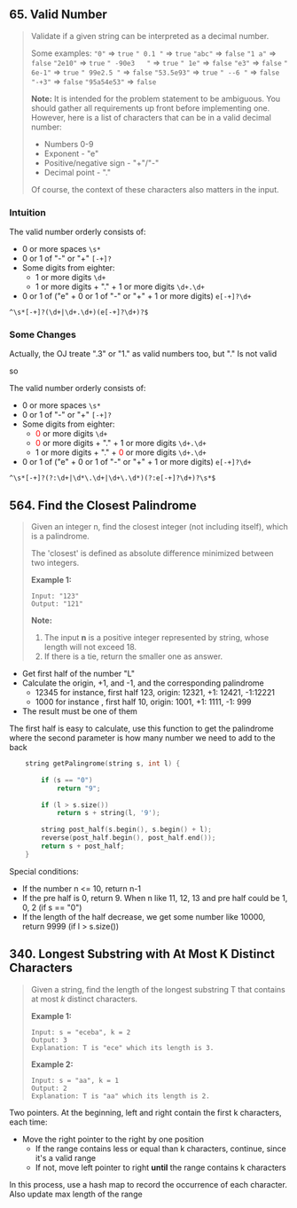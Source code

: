 ## 65. Valid Number

> Validate if a given string can be interpreted as a decimal number.
>
> Some examples:
> `"0"` => `true`
> `" 0.1 "` => `true`
> `"abc"` => `false`
> `"1 a"` => `false`
> `"2e10"` => `true`
> `" -90e3   "` => `true`
> `" 1e"` => `false`
> `"e3"` => `false`
> `" 6e-1"` => `true`
> `" 99e2.5 "` => `false`
> `"53.5e93"` => `true`
> `" --6 "` => `false`
> `"-+3"` => `false`
> `"95a54e53"` => `false`
>
> **Note:** It is intended for the problem statement to be ambiguous. You should gather all requirements up front before implementing one. However, here is a list of characters that can be in a valid decimal number:
>
> - Numbers 0-9
> - Exponent - "e"
> - Positive/negative sign - "+"/"-"
> - Decimal point - "."
>
> Of course, the context of these characters also matters in the input.

### Intuition

The valid number orderly consists of:

- 0 or more spaces `\s*`
- 0 or 1 of "-" or "+" `[-+]?`
- Some digits from eighter:
  - 1 or more digits `\d+`
  - 1 or more digits + "." + 1 or more digits `\d+.\d+`
- 0 or 1 of ("e" + 0 or 1 of "-" or "+" +  1 or more digits) `e[-+]?\d+`

`^\s*[-+]?(\d+|\d+.\d+)(e[-+]?\d+)?$`

### Some Changes

Actually, the OJ treate ".3" or "1." as valid numbers too, but "." Is not valid

 so

The valid number orderly consists of:

- 0 or more spaces `\s*`
- 0 or 1 of "-" or "+" `[-+]?`
- Some digits from eighter:
  - <span style="color:red">0</span> or more digits `\d+`
  - <span style="color:red">0</span> or more digits + "." + 1 or more digits `\d+.\d+`
  - 1 or more digits + "." + <span style="color:red">0</span>  or more digits `\d+.\d+`
- 0 or 1 of ("e" + 0 or 1 of "-" or "+" +  1 or more digits) `e[-+]?\d+`

`^\s*[-+]?(?:\d+|\d*\.\d+|\d+\.\d*)(?:e[-+]?\d+)?\s*$`



## 564. Find the Closest Palindrome

> Given an integer n, find the closest integer (not including itself), which is a palindrome.
>
> The 'closest' is defined as absolute difference minimized between two integers.
>
> **Example 1:**
>
> ```
> Input: "123"
> Output: "121"
> ```
>
>
>
> **Note:**
>
> 1. The input **n** is a positive integer represented by string, whose length will not exceed 18.
> 2. If there is a tie, return the smaller one as answer.

- Get first half of the number "L"
- Calculate the origin, +1, and -1, and the corresponding palindrome
  - 12345 for instance, first half 123, origin: 12321, +1: 12421, -1:12221
  - 1000 for instance , first half 10, origin: 1001, +1: 1111, -1: 999
- The result must be one of them



The first half is easy to calculate, use this function to get the palindrome where the second parameter is how many number we need to add to the back

```c++
    string getPalingrome(string s, int l) {
        
        if (s == "0") 
            return "9";
        
        if (l > s.size()) 
            return s + string(l, '9');
        
        string post_half(s.begin(), s.begin() + l);
        reverse(post_half.begin(), post_half.end());
        return s + post_half;
    }
```

Special conditions:

- If the number n <= 10, return n-1
- If the pre half is 0, return 9. When n like 11, 12, 13 and pre half could be 1, 0, 2 (if s == "0")
- If the length of the half decrease, we get some number like 10000, return 9999 (if l > s.size())



## 340. Longest Substring with At Most K Distinct Characters

> Given a string, find the length of the longest substring T that contains at most *k* distinct characters.
>
> **Example 1:**
>
> ```
> Input: s = "eceba", k = 2
> Output: 3
> Explanation: T is "ece" which its length is 3.
> ```
>
> **Example 2:**
>
> ```
> Input: s = "aa", k = 1
> Output: 2
> Explanation: T is "aa" which its length is 2.
> ```
>
>

Two pointers. At the beginning, left and right contain the first k characters, each time:

- Move the right pointer to the right by one position
  - If the range contains less or equal than k characters, continue, since it's a valid range
  - If not, move left pointer to right **until** the range contains k characters

In this process, use a hash map to record the occurrence of each character. Also update max length of the range